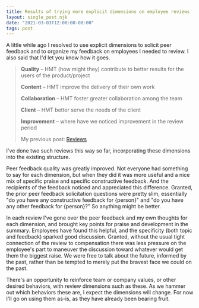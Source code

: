 ```yaml
---
title: Results of trying more explicit dimensions on employee reviews
layout: single_post.njk
date: "2021-03-03T12:00:00-08:00"
tags: post
---
```

A little while ago I resolved to use explicit dimensions to solicit peer feedback and to organize my feedback on employees I needed to review. I also said that I'd let you know how it goes.

> **Quality** – HMT (how might they) contribute to better results for the users of the product/project
> 
> **Content** – HMT improve the delivery of their own work
> 
> **Collaboration** – HMT foster greater collaboration among the team
> 
> **Client** – HMT better serve the needs of the client
> 
> **Improvement** – where have we noticed improvement in the review period
> 
> My previous post: [Reviews](/2020/11/26/reviews/)

I've done two such reviews this way so far, incorporating these dimensions into the existing structure.

Peer feedback quality was greatly improved. Not everyone had something to say for each dimension, but when they did it was more useful and a nice mix of specific praise and specific constructive feedback. And the recipients of the feedback noticed and appreciated this difference. Granted, the prior peer feedback solicitation questions were pretty slim, essentially "do you have any constructive feedback for {person}" and "do you have any other feedback for {person}?" So anything might be better.

In each review I've gone over the peer feedback and my own thoughts for each dimension, and brought key points for praise and development in the summary. Employees have found this helpful, and the specificity (both topic and feedback) sparked good discussion. Granted, without the usual tight connection of the review to compensation there was less pressure on the employee's part to maneuver the discussion toward whatever would get them the biggest raise. We were free to talk about the future, informed by the past, rather than be tempted to merely put the bravest face we could on the past.

There's an opportunity to reinforce team or company values, or other desired behaviors, with review dimensions such as these. As we hammer out which behaviors these are, I expect the dimensions will change. For now I'll go on using them as-is, as they have already been bearing fruit.
